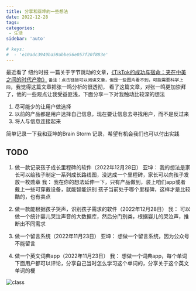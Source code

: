 ```yaml
---
title: 分享和亚坤的一些想法
date: 2022-12-28
tags:
categories: 
 - 生活
sidebar: 'auto'

# keys:
#  - 'e10adc3949ba59abbe56e057f20f883e'
---
```


最近看了 纽约时报 一篇关于字节跳动的文章，[《TikTok的成功与宿命：夹在中美之间的时代产物》](http://47.95.20.230:4001/Ohters/byte%20dance.html) `备注：点击链接可以阅读文章，但是一些图片看不到，可能需要科学上网`，我觉得这篇文章把张一鸣分析的很透彻，
看了这篇文章，对张一鸣更加崇拜了，他的一些观点让我受益匪浅，下面分享一下对我触动比较深的想法
1. 尽可能少的让用户做选择
2. 以前的产品都是用户选择自己信息，现在要让信息去寻找用户，而不是反过来
3. 将人与信息连接起来

简单记录一下我和亚坤的Brain Storm 记录，希望有机会我们也可以付出实践

## TODO
1. 做一款记录孩子成长里程碑的软件（2022年12月28日）
亚坤：
我的想法是家长可以给孩子制定一系列成长路线图，没达成一个里程碑，家长可以向孩子发放一枚勋章
我：
我在你的想法延伸一下，只有产品做到，装上咱们app或者戴上一些可穿戴设备，就能智能识别 孩子当前处于哪个里程碑，这样才是比较酷的，也有卖点

2. 做一款能根据孩子哭声，识别孩子需求的软件（2022年12月28日）
我：
可以做一个统计婴儿哭泣声音的大数据库，然后分门别类，根据婴儿的哭泣声，推断出不同需求

3. 做一个留言系统（2022年11月23日）
亚坤：
想做一个留言系统，因为公众号不能留言

4. 做一个英文词典app（2022年11月23日）
我：
想做一个词典app，每个单词下面用户都可以评论，分享自己当时怎么学习这个单词的，分享关于这个英文单词的梗


![class](/life/1115.jpeg)
